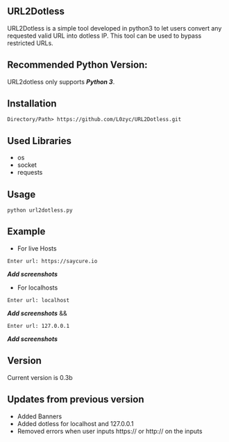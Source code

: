 ## URL2Dotless

URL2Dotless is a simple tool developed in python3 to let users convert 
any requested valid URL into dotless IP. This tool can be used to 
bypass restricted URLs.

## Recommended Python Version:

URL2dotless only supports ***Python 3***.

## Installation

```
Directory/Path> https://github.com/L0zyc/URL2Dotless.git
```

## Used Libraries

- os
- socket
- requests

## Usage

```
python url2dotless.py
```


## Example 

- For live Hosts

```
Enter url: https://saycure.io

```
***Add screenshots***

- For localhosts

```
Enter url: localhost
```
***Add screenshots***
 &&

```
Enter url: 127.0.0.1
```

***Add screenshots***

## Version

Current version is 0.3b

## Updates from previous version

- Added Banners
- Added dotless for localhost and 127.0.0.1
- Removed errors when user inputs https:// or http:// on the inputs

